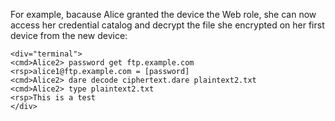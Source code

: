 
For example, bacause Alice granted the device the Web role, she can now access her credential 
catalog and decrypt the file she encrypted on her first device from the new device:


~~~~
<div="terminal">
<cmd>Alice2> password get ftp.example.com
<rsp>alice1@ftp.example.com = [password]
<cmd>Alice2> dare decode ciphertext.dare plaintext2.txt
<cmd>Alice2> type plaintext2.txt
<rsp>This is a test
</div>
~~~~


